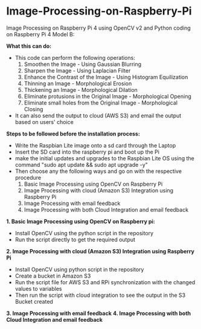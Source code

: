 # Image-Processing-on-Raspberry-Pi
Image Processing on Raspberry Pi 4 using OpenCV v2 and Python coding on Raspberry Pi 4 Model B:

**What this can do:**
- This code can perform the following operations:
    1. Smoothen the Image - Using Gaussian Blurring
    2. Sharpen the Image - Using Laplacian Filter
    3. Enhance the Contrast of the Image - Using Histogram Equilization
    4. Thinning an Image - Morphological Erosion
    5. Thickening an Image - Morphological Dilation
    6. Eliminate protusions in the Original Image - Morphological Opening
    7. Eliminate small holes from the Original Image - Morphological Closing
- It can also send the output to cloud (AWS S3) and email the output based on users' choice


**Steps to be followed before the installation process:**
- Write the Raspbian Lite image onto a sd card through the Laptop
- Insert the SD card into the raspberry pi and boot up the Pi
- make the initial updates and upgrades to the Raspbian Lite OS using the command "sudo apt update && sudo apt upgrade -y"
- Then choose any the following ways and go on with the respective procedure
    1. Basic Image Processing using OpenCV on Raspberry Pi
    2. Image Processing with cloud (Amazon S3) Integration using Raspberry Pi
    3. Image Processing with email feedback
    4. Image Processing with both Cloud Integration and email feedback



**1. Basic Image Processing using OpenCV on Raspberry pi:**
  - Install OpenCV using the python script in the repository
  - Run the script directly to get the required output

**2. Image Processing with cloud (Amazon S3) Integration using Raspberry Pi**
  - Install OpenCV using python script in the repository
  - Create a bucket in Amazon S3
  - Run the script file for AWS S3 and RPi synchronization with the changed values to variables
  - Then run the script with cloud integration to see the output in the S3 Bucket created

**3. Image Processing with email feedback**
**4. Image Processing with both Cloud Integration and email feedback**
